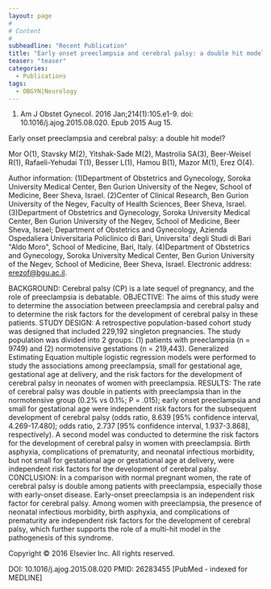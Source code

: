 ```yaml
---
layout: page
#
# Content
#
subheadline: "Recent Publication"
title: "Early onset preeclampsia and cerebral palsy: a double hit model?"
teaser: "teaser"
categories:
  - Publications
tags:
  - OBGYN|Neurology
---
```

1. Am J Obstet Gynecol. 2016 Jan;214(1):105.e1-9. doi: 10.1016/j.ajog.2015.08.020.
Epub 2015 Aug 15.

Early onset preeclampsia and cerebral palsy: a double hit model?

Mor O(1), Stavsky M(2), Yitshak-Sade M(2), Mastrolia SA(3), Beer-Weisel R(1),
Rafaeli-Yehudai T(1), Besser L(1), Hamou B(1), Mazor M(1), Erez O(4).

Author information: 
(1)Department of Obstetrics and Gynecology, Soroka University Medical Center, Ben
Gurion University of the Negev, School of Medicine, Beer Sheva, Israel. (2)Center
of Clinical Research, Ben Gurion University of the Negev, Faculty of Health
Sciences, Beer Sheva, Israel. (3)Department of Obstetrics and Gynecology, Soroka 
University Medical Center, Ben Gurion University of the Negev, School of
Medicine, Beer Sheva, Israel; Department of Obstetrics and Gynecology, Azienda
Ospedaliera Universitaria Policlinico di Bari, Universita' degli Studi di Bari
"Aldo Moro", School of Medicine, Bari, Italy. (4)Department of Obstetrics and
Gynecology, Soroka University Medical Center, Ben Gurion University of the Negev,
School of Medicine, Beer Sheva, Israel. Electronic address: erezof@bgu.ac.il.

BACKGROUND: Cerebral palsy (CP) is a late sequel of pregnancy, and the role of
preeclampsia is debatable.
OBJECTIVE: The aims of this study were to determine the association between
preeclampsia and cerebral palsy and to determine the risk factors for the
development of cerebral palsy in these patients.
STUDY DESIGN: A retrospective population-based cohort study was designed that
included 229,192 singleton pregnancies. The study population was divided into 2
groups: (1) patients with preeclampsia (n = 9749) and (2) normotensive gestations
(n = 219,443). Generalized Estimating Equation multiple logistic regression
models were performed to study the associations among preeclampsia, small for
gestational age, gestational age at delivery, and the risk factors for the
development of cerebral palsy in neonates of women with preeclampsia.
RESULTS: The rate of cerebral palsy was double in patients with preeclampsia than
in the normotensive group (0.2% vs 0.1%; P = .015); early onset preeclampsia and 
small for gestational age were independent risk factors for the subsequent
development of cerebral palsy (odds ratio, 8.639 [95% confidence interval,
4.269-17.480]; odds ratio, 2.737 [95% confidence interval, 1.937-3.868],
respectively). A second model was conducted to determine the risk factors for the
development of cerebral palsy in women with preeclampsia. Birth asphyxia,
complications of prematurity, and neonatal infectious morbidity, but not small
for gestational age or gestational age at delivery, were independent risk factors
for the development of cerebral palsy.
CONCLUSION: In a comparison with normal pregnant women, the rate of cerebral
palsy is double among patients with preeclampsia, especially those with
early-onset disease. Early-onset preeclampsia is an independent risk factor for
cerebral palsy. Among women with preeclampsia, the presence of neonatal
infectious morbidity, birth asphyxia, and complications of prematurity are
independent risk factors for the development of cerebral palsy, which further
supports the role of a multi-hit model in the pathogenesis of this syndrome.

Copyright © 2016 Elsevier Inc. All rights reserved.

DOI: 10.1016/j.ajog.2015.08.020 
PMID: 26283455  [PubMed - indexed for MEDLINE]
